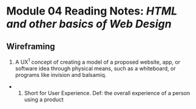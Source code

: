 
# Module 04 Reading Notes: *HTML and other basics of Web Design*

## Wireframing

1. A UX<sup>1</sup> concept of creating a model of a proposed website, app, or software idea through physical means, such as a whiteboard, or programs like invision and balsamiq.

* 1. Short for User Experience. Def: the overall experience of a person using a product
